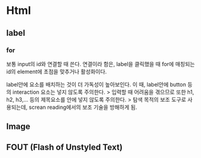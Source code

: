 # Html

## label
### for
보통 input의 id와 연결할 때 쓴다.
연결이라 함은, label을 클릭했을 때 for에 매칭되는 id의 element에 초점을 맞추거나 활성화이다.

label안에 요소를 배치하는 것이 더 가독성이 높아보인다.
이 때, label안에 button 등의 interaction 요소는 넣지 않도록 주의한다. > 입력할 때 어려움을 겪으므로
또한 h1, h2, h3,... 등의 제목요소를 안에 넣지 않도록 주의한다. > 탐색 목적의 보조 도구로 사용되는데, screan reading에서의 보조 기술을 방해하게 됨.



## Image


## FOUT (Flash of Unstyled Text)


